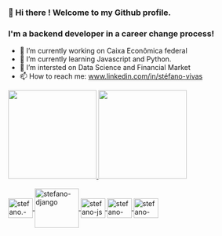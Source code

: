 ### 👋 Hi there ! Welcome to my Github profile.
### I'm a backend developer in a career change process!


- 🔭 I’m currently working on Caixa Econômica federal
- 🌱 I’m currently learning Javascript and Python.
- 👯 I’m intersted on Data Science and Financial Market
- 📫 How to reach me: www.linkedin.com/in/stéfano-vivas



<div>
  <a href="https://github.com/STEFANOVIVAS">
  <img height="180em" src="https://github-readme-stats.vercel.app/api?username=STEFANOVIVAS&show_icons=true&theme=dracula">
  <img height="180em" src="https://github-readme-stats.vercel.app/api/top-langs/?username=STEFANOVIVAS&layout=compact&theme=dracula">
</div>

<div style="display:inline_block"><br>
  <img align="center" alt="stefano.-python" height="40" width="50" src="https://cdn.jsdelivr.net/gh/devicons/devicon/icons/python/python-original.svg">
  <img align="center" alt="stefano-django" height="80" width="90" src="https://cdn.jsdelivr.net/gh/devicons/devicon/icons/django/django-original.svg">
  <img align="center" alt="stefano-js" height="40" width="50" src="https://cdn.jsdelivr.net/gh/devicons/devicon/icons/javascript/javascript-original.svg">
  <img align="center" alt="stefano-html" height="40" width="50" src="https://cdn.jsdelivr.net/gh/devicons/devicon/icons/html5/html5-original.svg">
  <img align="center" alt="stefano-css" height="40" width="50" src="https://cdn.jsdelivr.net/gh/devicons/devicon/icons/css3/css3-original.svg">
</div>
